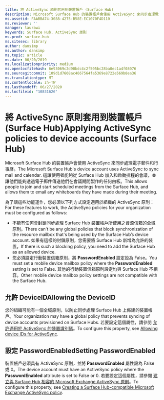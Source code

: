 ```yaml
---
title: 將 ActiveSync 原則套用到裝置帳戶 (Surface Hub)
description: Microsoft Surface Hub 的裝置帳戶會使用 ActiveSync 來同步處理電子郵件和行事曆。 這讓使用者能夠從 Surface Hub 加入和啟動排程的會議，並讓他們能夠透過電子郵件傳送他們在會議期間製作的任何白板。
ms.assetid: FAABBA74-3088-4275-B58E-EC1070F4D110
ms.reviewer: ''
manager: laurawi
keywords: Surface Hub, ActiveSync 原則
ms.prod: surface-hub
ms.sitesec: library
author: dansimp
ms.author: dansimp
ms.topic: article
ms.date: 06/20/2019
ms.localizationpriority: medium
ms.openlocfilehash: 6e93069c2d90bdc4c2f505bc28ba0ec1a4f08076
ms.sourcegitcommit: 109d1d7608ac4667564fa5369e8722e569b8ea36
ms.translationtype: MT
ms.contentlocale: zh-TW
ms.lasthandoff: 06/27/2020
ms.locfileid: "10831626"
---
```

# <span data-ttu-id="5f385-105">將 ActiveSync 原則套用到裝置帳戶 (Surface Hub)</span><span class="sxs-lookup"><span data-stu-id="5f385-105">Applying ActiveSync policies to device accounts (Surface Hub)</span></span>


<span data-ttu-id="5f385-106">Microsoft Surface Hub 的裝置帳戶會使用 ActiveSync 來同步處理電子郵件和行事曆。</span><span class="sxs-lookup"><span data-stu-id="5f385-106">The Microsoft Surface Hub's device account uses ActiveSync to sync mail and calendar.</span></span> <span data-ttu-id="5f385-107">這讓使用者能夠從 Surface Hub 加入和啟動排程的會議，並讓他們能夠透過電子郵件傳送他們在會議期間製作的任何白板。</span><span class="sxs-lookup"><span data-stu-id="5f385-107">This allows people to join and start scheduled meetings from the Surface Hub, and allows them to email any whiteboards they have made during their meeting.</span></span>

<span data-ttu-id="5f385-108">為了讓這些功能運作，您必須以下列方式設定適用於組織的 ActiveSync 原則：</span><span class="sxs-lookup"><span data-stu-id="5f385-108">For these features to work, the ActiveSync policies for your organization must be configured as follows:</span></span>

-   <span data-ttu-id="5f385-109">不能有任何會封鎖同步處理 Surface Hub 裝置帳戶所使用之資源信箱的全域原則。</span><span class="sxs-lookup"><span data-stu-id="5f385-109">There can't be any global policies that block synchronization of the resource mailbox that's being used by the Surface Hub’s device account.</span></span> <span data-ttu-id="5f385-110">如果有這樣的封鎖原則，您需要將 Surface Hub 新增為允許的裝置。</span><span class="sxs-lookup"><span data-stu-id="5f385-110">If there is such a blocking policy, you need to add the Surface Hub as an allowed device.</span></span>
-   <span data-ttu-id="5f385-111">您必須設定行動裝置信箱原則，將 **PasswordEnabled** 設定設為 False。</span><span class="sxs-lookup"><span data-stu-id="5f385-111">You must set a mobile device mailbox policy where the **PasswordEnabled** setting is set to False.</span></span> <span data-ttu-id="5f385-112">其他的行動裝置信箱原則設定均與 Surface Hub 不相容。</span><span class="sxs-lookup"><span data-stu-id="5f385-112">Other mobile device mailbox policy settings are not compatible with the Surface Hub.</span></span>

## <span data-ttu-id="5f385-113">允許 DeviceID</span><span class="sxs-lookup"><span data-stu-id="5f385-113">Allowing the DeviceID</span></span>


<span data-ttu-id="5f385-114">您的組織可能有一個全域原則，以防止同步處理 Surface Hub 上佈建的裝置帳戶。</span><span class="sxs-lookup"><span data-stu-id="5f385-114">Your organization may have a global policy that prevents syncing of device accounts provisioned on Surface Hubs.</span></span> <span data-ttu-id="5f385-115">若要設定這個屬性，請參閱 [允許適用於 ActiveSync 的裝置識別碼](appendix-a-powershell-scripts-for-surface-hub.md#whitelisting-device-ids-cmdlet)。</span><span class="sxs-lookup"><span data-stu-id="5f385-115">To configure this property, see [Allowing device IDs for ActiveSync](appendix-a-powershell-scripts-for-surface-hub.md#whitelisting-device-ids-cmdlet).</span></span>

## <span data-ttu-id="5f385-116">設定 PasswordEnabled</span><span class="sxs-lookup"><span data-stu-id="5f385-116">Setting PasswordEnabled</span></span>


<span data-ttu-id="5f385-117">裝置帳戶必須具有 ActiveSync 原則，並將 **PasswordEnabled** 屬性設為 False 或 0。</span><span class="sxs-lookup"><span data-stu-id="5f385-117">The device account must have an ActiveSync policy where the **PasswordEnabled** attribute is set to False or 0.</span></span> <span data-ttu-id="5f385-118">若要設定這個屬性，請參閱 [建立與 Surface Hub 相容的 Microsoft Exchange ActiveSync 原則](appendix-a-powershell-scripts-for-surface-hub.md#create-compatible-as-policy)。</span><span class="sxs-lookup"><span data-stu-id="5f385-118">To configure this property, see [Creating a Surface Hub-compatible Microsoft Exchange ActiveSync policy](appendix-a-powershell-scripts-for-surface-hub.md#create-compatible-as-policy).</span></span>

 

 





